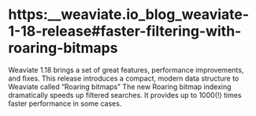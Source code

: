 # https:\_\_weaviate.io_blog_weaviate-1-18-release#faster-filtering-with-roaring-bitmaps

Weaviate 1.18 brings a set of great features, performance improvements, and fixes. This release introduces a compact, modern data structure to Weaviate called “Roaring bitmaps” The new Roaring bitmap indexing dramatically speeds up filtered searches. It provides up to 1000(!) times faster performance in some cases.
